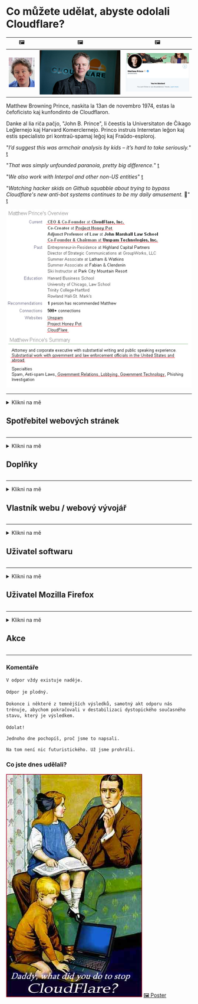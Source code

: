 # Co můžete udělat, abyste odolali Cloudflare?

| 🖼 | 🖼 | 🖼 |
| --- | --- | --- |
| ![](../image/matthew_prince_teen.jpg) | ![](../image/matthew_prince.jpg) | ![](../image/blockedbymatthewprince.jpg) |


Matthew Browning Prince, naskita la 13an de novembro 1974, estas la ĉefoficisto kaj kunfondinto de Cloudflaron.

Danke al lia riĉa paĉjo, "John B. Prince", li ĉeestis la Universitaton de Ĉikago Leĝlernejo kaj Harvard Komerclernejo.
Princo instruis Interretan leĝon kaj estis specialisto pri kontraŭ-spamaj leĝoj kaj Fraŭdo-esploroj.


"*I’d suggest this was armchair analysis by kids – it’s hard to take seriously.*" [t](https://www.theguardian.com/technology/2015/nov/19/cloudflare-accused-by-anonymous-helping-isis)

"*That was simply unfounded paranoia, pretty big difference.*"  [t](https://twitter.com/xxdesmus/status/992757936123359233)

"*We also work with Interpol and other non-US entities*" [t](https://twitter.com/eastdakota/status/1203028504184360960)

"*Watching hacker skids on Github squabble about trying to bypass Cloudflare's new anti-bot systems continues to be my daily amusement.* 🍿" [t](https://twitter.com/eastdakota/status/1273277839102656515)


![](../image/whoismp.jpg)

---


<details>
<summary>Klikni na mě

## Spotřebitel webových stránek
</summary>


- Pokud web, který se vám líbí, používá Cloudflare, řekněte jim, aby Cloudflare nepoužívali.
  - Kňučení na sociálních médiích, jako je Facebook, Reddit, Twitter nebo Mastodon, nic nezmění. [Akce jsou hlasitější než hashtagy.](https://twitter.com/phyzonloop/status/1274132092490862594)
  - Pokud se chcete stát užitečným, zkuste kontaktovat vlastníka webu.

[Řekl Cloudflare](https://github.com/Eloston/ungoogled-chromium/issues/783):
```
Doporučujeme vám kontaktovat administrátory konkrétních služeb nebo webů, se kterými narazíte, a sdílet své zkušenosti.
```

[Pokud o to nepožádáte, vlastník webu tento problém nikdy nezná.](../PEOPLE.md)

![](../image/liberapay.jpg)

[Úspěšný příklad](https://counterpartytalk.org/t/turn-off-cloudflare-on-counterparty-co-plz/164/5).<br>
Máš problém? [Zvyšte hlas hned.](https://github.com/maraoz/maraoz.github.io/issues/1) Příklad níže.

```
Jen pomáháte podnikové cenzuře a hromadnému sledování.
http://crimeflare.eu.org
```

```
Vaše webová stránka se nachází v soukromé zděné zahradě CloudFlare, která zneužívá soukromí.
http://crimeflare.eu.org
```

- Přečtěte si zásady ochrany osobních údajů webových stránek.
  - pokud je web za Cloudflare nebo používá služby spojené s Cloudflare.

Musí vysvětlit, co je to „Cloudflare“, a požádat o povolení ke sdílení vašich dat s Cloudflare. Pokud tak neučiníte, bude to mít za následek porušení důvěry a je třeba se vyhnout dotyčným webovým stránkám.

[Přijatelný příklad zásad ochrany osobních údajů je zde](https://archive.is/bDlTz) ("Subprocessors" > "Entity Name")

```
Přečetl jsem si vaše zásady ochrany osobních údajů a nemohu najít slovo Cloudflare.
Odmítám s vámi sdílet data, pokud budete i nadále posílat moje data do Cloudflare.
http://crimeflare.eu.org
```

Toto je příklad zásad ochrany osobních údajů, které nemají slovo Cloudflare.
[Liberland Jobs](https://archive.is/daKIr) [privacy policy](https://docsend.com/view/feiwyte):

![](../image/cfwontobey.jpg)

Cloudflare mají své vlastní zásady ochrany osobních údajů.
[Cloudflare miluje doxxing lidí.](https://www.reddit.com/r/GamerGhazi/comments/2s64fe/be_wary_reporting_to_cloudflare/)

Zde je dobrý příklad registračního formuláře webových stránek.
AFAIK, to dělá nulový web. Budeš jim věřit?

```
Kliknutím na „Přihlásit se k XYZ“ vyjadřujete souhlas s našimi podmínkami služby a prohlášení o ochraně osobních údajů.
Souhlasíte také se sdílením svých údajů se společností Cloudflare a také souhlasíte s prohlášením o ochraně osobních údajů cloudflare.
Pokud Cloudflare odhalí vaše informace nebo vám nedovolí připojit se k našim serverům, není to naše chyba. [*]

[ Přihlásit se ] [ nesouhlasím ]
```
[*] [PEOPLE.md](../PEOPLE.md)


- Snažte se nepoužívat jejich služby. Pamatujte, že vás sleduje Cloudflare.
  - ["I'm in your TLS, sniffin' your passworz"](../image/iminurtls.jpg)

- Vyhledejte další web. Na internetu existují alternativy a příležitosti!

- Přesvědčte své přátele, aby používali Tor denně.
  - Anonymita by měla být standardem otevřeného internetu!
  - [Všimněte si, že projekt Tor se mu tento projekt nelíbí.](../HISTORY.md)

</details>

------

<details>
<summary>Klikni na mě

## Doplňky
</summary>

- Pokud používáte prohlížeč Firefox, Tor Browser nebo Ungoogled Chromium, použijte jeden z níže uvedených doplňků.
  - Pokud chcete přidat další nový doplněk, zeptejte se na něj jako první.


| název | Vývojář | Podpěra, podpora | Může blokovat | Může upozornit | Chrome |
| -------- | -------- | -------- | -------- | -------- | -------- |
| [Bloku Cloudflaron MITM-Atakon](../subfiles/addon/bcma.md) | #Addon | [ ? ](http://crimeflare.eu.org/) | **Ano**     | **Ano**     |  **Ano** |
| [Ĉu ligoj estas vundeblaj al MITM-atako?](../subfiles/addon/ismm.md) | #Addon | [ ? ](http://crimeflare.eu.org/) | Ne     | **Ano**     |  **Ano** |
| [Ĉu ĉi tiuj ligoj blokos Tor-uzanton?](../subfiles/addon/isat.md) | #Addon | [ ? ](http://crimeflare.eu.org/) | Ne     | **Ano**     |  **Ano** |
| [Block Cloudflare MITM Attack](https://trac.torproject.org/projects/tor/attachment/ticket/24351/block_cloudflare_mitm_attack-1.0.14.1-an%2Bfx.xpi)<br>[**DELETED BY TOR PROJECT**](../HISTORY.md) | nullius | [ ? ](../tool/block_cloudflare_mitm_fx), [Link](http://crimeflare.eu.org/) | **Ano**     | **Ano**     |  Ne |
| [TPRB](http://sw.nnpaefp7pkadbxxkhz2agtbv2a4g5sgo2fbmv3i7czaua354334uqqad.onion/) | Sw | [ ? ](http://sw.nnpaefp7pkadbxxkhz2agtbv2a4g5sgo2fbmv3i7czaua354334uqqad.onion/) | **Ano**     | **Ano**     |  Ne |
| [Detect Cloudflare](https://addons.mozilla.org/en-US/firefox/addon/detect-cloudflare/) | Frank Otto | [ ? ](https://github.com/traktofon/cf-detect) | Ne     | **Ano**     |  Ne |
| [True Sight](https://addons.mozilla.org/en-US/firefox/addon/detect-cloudflare-plus/) | claustromaniac | [ ? ](https://github.com/claustromaniac/detect-cloudflare-plus) | Ne     | **Ano**     |  Ne |
| [Which Cloudflare datacenter am I visiting?](https://addons.mozilla.org/en-US/firefox/addon/cf-pop/) | 依云 | [ ? ](https://github.com/lilydjwg/cf-pop) | Ne     | **Ano**     |  Ne |
| [My Privacy DNS - Link Details](https://mypdns.org/infrastructure/mypdns-reporter/-/blob/master/client/addon.md#mypdns-link-details) | My Privacy DNS | [ ? ](https://mypdns.org/MypDNS/support/-/issues) | Ingen     | **Ja**     |  Ingen |


- „Decentraleyes“ může zastavit připojení k „CDNJS (Cloudflare)“.
  - Zabraňuje tomu, aby se do sítí dostalo mnoho požadavků, a slouží místním souborům, aby se stránky nerozbily.
  - Vývojář odpověděl: "[very concerning indeed](https://github.com/Synzvato/decentraleyes/issues/236#issuecomment-352049501)", "[widespread usage severely centralizes the web](https://github.com/Synzvato/decentraleyes/issues/251#issuecomment-366752049)"

- [Můžete také odebrat nebo nedůvěřovat certifikátu Cloudflare od vaší certifikační autority (CA).](https://www.ssl.com/how-to/remove-root-certificate-firefox/)

</details>

------

<details>
<summary>Klikni na mě

## Vlastník webu / webový vývojář
</summary>


![](../image/word_cloudflarefree.jpg)

- Nepoužívejte řešení Cloudflare, období.
  - Dokážete to lépe, že? [Zde je postup, jak odebrat předplatná Cloudflare, plány, domény nebo účty.](https://support.cloudflare.com/hc/en-us/articles/200167776-Removing-subscriptions-plans-domains-or-accounts)

| 🖼 | 🖼 |
| --- | --- |
| ![](../image/htmlalertcloudflare.jpg) | ![](../image/htmlalertcloudflare2.jpg) |

- Chcete více zákazníků? Víš co dělat. Nápověda je „nad řádkem“.
  - [Dobrý den, napsali jste „Bereme vaše soukromí vážně“, ale zobrazilo se mi „Chyba 403 Zakázáno anonymní proxy není povoleno“.](https://it.slashdot.org/story/19/02/19/0033255/stop-saying-we-take-your-privacy-and-security-seriously) Proč blokujete Tor nebo VPN? A proč blokujete dočasné e-maily?

![](../image/anonexist.jpg)

- Použití Cloudflare zvýší šance na výpadek. Návštěvníci nemají přístup na váš web, pokud je váš server nefunkční nebo Cloudflare nefunguje.
  - [Opravdu jste si mysleli, že Cloudflare nikdy neklesne?](https://www.ibtimes.com/cloudflare-down-not-working-sites-producing-504-gateway-timeout-errors-2618008) [Another](https://twitter.com/Jedduff/status/1097875615997399040) [sample](https://twitter.com/search?f=tweets&vertical=default&q=Cloudflare%20is%20having%20problems). [Need more](../PEOPLE.md)?

![](../image/cloudflareinternalerror.jpg)

- Používání služby Cloudflare k proxy služby „API“, „server aktualizace softwaru“ nebo „RSS feed“ poškodí vašeho zákazníka. Zavolal vám zákazník a řekl: „Už nemůžu používat vaše API“ a vy vůbec netušíte, o co jde. Cloudflare může tiše blokovat vašeho zákazníka. Myslíte si, že je to v pořádku?
  - Existuje mnoho služeb čtečky RSS a online čtečky RSS. Proč publikujete RSS kanál, pokud lidem nedovolíte přihlásit se k odběru?

![](../image/rssfeedovercf.jpg)

- Potřebujete certifikát HTTPS? Použijte možnost „Pojďme zašifrovat“ nebo ji jednoduše zakoupte od společnosti CA.

- Potřebujete server DNS? Nemůžete nastavit svůj vlastní server? A co ty: [Hurricane Electric Free DNS](https://dns.he.net/), [Dyn.com](https://dyn.com/dns/), [1984 Hosting](https://www.1984hosting.com/), [Afraid.Org (Správce smaže váš účet, pokud používáte TOR)](https://freedns.afraid.org/)
  - [Alternativoj al DNS](../subfiles/alternative/domaindns.md)

- Hledáte hostingové služby? Pouze zdarma? A co ty: [Onion Service](http://vww6ybal4bd7szmgncyruucpgfkqahzddi37ktceo3ah7ngmcopnpyyd.onion/en/security/network-security/tor/onionservices-best-practices), [Free Web Hosting Area](https://freewha.com/), [Autistici/Inventati Web Site Hosting](https://www.autinv5q6en4gpf4.onion/services/website), [Github Pages](https://pages.github.com/), [Surge](https://surge.sh/)
  - [Alternativy k Cloudflare](../subfiles/alternative/cloudflare.md)

- Používáte web „cloudflare-ipfs.com“? [Víte, že Cloudflare IPFS je špatný?](../PEOPLE.md)

- Nainstalujte na svůj server bránu firewall webových aplikací, jako je OWASP a Fail2Ban, a nakonfigurujte ji správně.
  - Blokování Tor není řešením. Netrestejte každého jen za malé špatné uživatele.

- Přesměrujte nebo zablokujte uživatelům „Cloudflare Warp“ přístup na váš web. A pokud je to možné, uveďte důvod.

> Seznam IP: "[Aktuální rozsahy IP adres Cloudflare](cloudflare_inc/)"

> A: Stačí je zablokovat

```
server {
...
deny 173.245.48.0/20;
deny 103.21.244.0/22;
deny 103.22.200.0/22;
deny 103.31.4.0/22;
deny 141.101.64.0/18;
deny 108.162.192.0/18;
deny 190.93.240.0/20;
deny 188.114.96.0/20;
deny 197.234.240.0/22;
deny 198.41.128.0/17;
deny 162.158.0.0/15;
deny 104.16.0.0/12;
deny 172.64.0.0/13;
deny 131.0.72.0/22;
deny 2400:cb00::/32;
deny 2606:4700::/32;
deny 2803:f800::/32;
deny 2405:b500::/32;
deny 2405:8100::/32;
deny 2a06:98c0::/29;
deny 2c0f:f248::/32;
...
}
```

> B: Přesměrování na stránku s varováním

```
http {
...
geo $iscf {
default 0;
173.245.48.0/20 1;
103.21.244.0/22 1;
103.22.200.0/22 1;
103.31.4.0/22 1;
141.101.64.0/18 1;
108.162.192.0/18 1;
190.93.240.0/20 1;
188.114.96.0/20 1;
197.234.240.0/22 1;
198.41.128.0/17 1;
162.158.0.0/15 1;
104.16.0.0/12 1;
172.64.0.0/13 1;
131.0.72.0/22 1;
2400:cb00::/32 1;
2606:4700::/32 1;
2803:f800::/32 1;
2405:b500::/32 1;
2405:8100::/32 1;
2a06:98c0::/29 1;
2c0f:f248::/32 1;
}
...
}

server {
...
if ($iscf) {rewrite ^ https://example.com/cfwsorry.php;}
...
}

<?php
header('HTTP/1.1 406 Not Acceptable');
echo <<<CLOUDFLARED
Thank you for visiting ourwebsite.com!<br />
We are sorry, but we can't serve you because your connection is being intercepted by Cloudflare.<br />
Please read http://crimeflare.eu.org for more information.<br />
CLOUDFLARED;
die();
```

- Pokud věříte ve svobodu a vítáte anonymní uživatele, nastavte Tor Onion Service nebo I2P insite.

- Požádejte o radu další operátory duálních webových stránek Clearnet / Tor a získejte anonymní přátele!

</details>

------

<details>
<summary>Klikni na mě

## Uživatel softwaru
</summary>


- Discord používá CloudFlare. Alternativy? Doporučujeme [**Briar** (Android)](https://f-droid.org/en/packages/org.briarproject.briar.android/), [Ricochet (PC)](https://ricochet.im/), [Tox + Tor (Android/PC)](https://tox.chat/download.html)
  - Briar obsahuje Tor daemona, takže nemusíte instalovat Orbota.
  - Vývojáři Qwtch, Open Privacy, odstranili projekt stop_cloudflare ze své služby git bez předchozího upozornění.

- Pokud používáte Debian GNU / Linux nebo jakýkoli jeho derivát, přihlaste se: [bug #831835](https://bugs.debian.org/cgi-bin/bugreport.cgi?bug=831835). A pokud můžete, pomozte ověřit opravu a pomozte správci dospět ke správnému závěru, zda by měl být přijat.

- Tyto prohlížeče vždy doporučujeme.

| název | Vývojář | Podpěra, podpora | Komentář |
| -------- | -------- | -------- | -------- |
| [Ungoogled-Chromium](https://ungoogled-software.github.io/ungoogled-chromium-binaries/) | Eloston | [ ? ](https://github.com/Eloston/ungoogled-chromium) | PC (Win, Mac, Linux)  _!Tor_ |
| [Bromite](https://www.bromite.org/fdroid) | Bromite | [ ? ](https://github.com/bromite/bromite/issues) | Android  _!Tor_ |
| [Tor Browser](https://www.torproject.org/download/) | Tor Project | [ ? ](https://support.torproject.org/) | PC (Win, Mac, Linux)  _Tor_|
| [Tor Browser Android](https://www.torproject.org/download/) | Tor Project | [ ? ](https://support.torproject.org/) | Android  _Tor_|
| [Onion Browser](https://itunes.apple.com/us/app/onion-browser/id519296448?mt=8) | Mike Tigas | [ ? ](https://github.com/OnionBrowser/OnionBrowser/issues) | Apple iOS  _Tor_|
| [GNU/Icecat](https://www.gnu.org/software/gnuzilla/) | GNU | [ ? ](https://www.gnu.org/software/gnuzilla/) | PC (Linux) |
| [IceCatMobile](https://f-droid.org/en/packages/org.gnu.icecat/) | GNU | [ ? ](https://lists.gnu.org/mailman/listinfo/bug-gnuzilla) | Android |
| [Iridium Browser](https://iridiumbrowser.de/about/) | Iridium | [ ? ](https://github.com/iridium-browser/iridium-browser/) | PC (Win, Mac, Linux, OpenBSD) |


Soukromí jiného softwaru je nedokonalé. To neznamená, že prohlížeč Tor je „dokonalý“.
Na internetu a technologiích není 100% bezpečný ani 100% soukromý.

- Nechcete používat Tor? S démonem Tor můžete použít libovolný prohlížeč.
  - [Všimněte si, že projekt Tor se to nelíbí.](https://support.torproject.org/tbb/tbb-9/) Pokud to můžete udělat, použijte Tor Browser.
- [Jak používat Chromium s Tor](../subfiles/chromium_tor.md)


Pojďme si promluvit o soukromí jiného softwaru.

- [Pokud opravdu potřebujete používat Firefox, zvolte „Firefox ESR“.](https://www.mozilla.org/en-US/firefox/organizations/)
  - [Firefox - hlídací pes spywaru](https://spyware.neocities.org/articles/firefox.html)
  - [Firefox odmítá svobodu projevu, zakazuje svobodu projevu](https://web.archive.org/web/20200423010026/https://reclaimthenet.org/firefox-rejects-free-speech-bans-free-speech-commenting-plugin-dissenter-from-its-extensions-gallery/)
  - ["100+ protihlasů. Vypadá to, že žádáte softwarovou společnost, aby se držela ... softwaru je v dnešní době prostě příliš mnoho."](https://old.reddit.com/r/firefox/comments/gutdiw/weve_got_work_to_do_the_mozilla_blog/fslbbb6/)
  - [Proč mi Firefox zobrazuje v mém panelu URL sponzorované odkazy?](https://www.reddit.com/r/firefox/comments/jybx2w/uh_why_is_firefox_showing_me_sponsored_links_in/)
  - [Mozilla - ztělesněný ďábel](https://digdeeper.neocities.org/ghost/mozilla.html)

- [Pamatujte, že Mozilla používá službu Cloudflare.](https://www.robtex.com/dns-lookup/www.mozilla.org) [Ve svém produktu také používají službu DNS Cloudflare.](https://www.theregister.co.uk/2018/03/21/mozilla_testing_dns_encryption/)

- [Mozilla tento lístek oficiálně odmítla.](https://bugzilla.mozilla.org/show_bug.cgi?id=1426618)

- [Firefox Focus je vtip.](https://github.com/mozilla-mobile/focus-android/issues/1743) [Slíbili, že vypnou telemetrii, ale změnili ji.](https://github.com/mozilla-mobile/focus-android/issues/4210)

- [Vývojář PaleMoon / Basilisk miluje Cloudflare.](https://github.com/mozilla-mobile/focus-android/issues/1743#issuecomment-345993097)
  - [Archivní server Pale Moon hackl a šířil malware po dobu 18 měsíců](https://www.reddit.com/r/privacytoolsIO/comments/cc808y/pale_moons_archive_server_hacked_and_spread/)
  - Také nenávidí uživatele Tor - "[Nechť je nepřátelský vůči Torovi. Myslím, že většina webů by měla být vůči Tor nepřátelská vzhledem k jeho extrémně vysokému faktoru zneužívání.](https://github.com/yacy/yacy_search_server/issues/314#issuecomment-565932097)"

- [Waterfox má vážný problém s „telefony domů“](https://spyware.neocities.org/articles/waterfox.html)

- [Google Chrome je spyware.](https://www.gnu.org/proprietary/malware-google.en.html)
  - [Google profiluje vaši aktivitu.](https://spyware.neocities.org/articles/chrome.html)

- [SRWare Iron dělá příliš mnoho telefonů domácí připojení.](https://spyware.neocities.org/articles/iron.html) Připojuje se také k doménám Google.

- [Brave Browser whitelist Facebook / Twitter trackers.](https://www.bleepingcomputer.com/news/security/facebook-twitter-trackers-whitelisted-by-brave-browser/)
  - [Zde je více problémů.](https://spyware.neocities.org/articles/brave.html)
  - [binance ID přidruženého subjektu](https://twitter.com/cryptonator1337/status/1269594587716374528)

- [Microsoft Edge umožňuje Facebooku spouštět Flash kód za zády uživatelů.](https://www.zdnet.com/article/microsoft-edge-lets-facebook-run-flash-code-behind-users-backs/)

- [Vivaldi nerespektuje vaše soukromí.](https://spyware.neocities.org/articles/vivaldi.html)

- [Úroveň spywaru Opera: Extrémně vysoká](https://spyware.neocities.org/articles/opera.html)

- Apple iOS: [Neměli byste vůbec používat iOS, hlavně proto, že se jedná o malware.](https://www.gnu.org/proprietary/malware-apple.html)

Proto doporučujeme pouze výše uvedenou tabulku. Nic jiného.

</details>

------

<details>
<summary>Klikni na mě

## Uživatel Mozilla Firefox
</summary>


- „Firefox Nightly“ bude odesílat informace na úrovni ladění na servery Mozilla bez metody odhlášení.
  - [Servery Mozilla spouští Cloudflare](https://www.digwebinterface.com/?hostnames=www.mozilla.org%0D%0Amozilla.cloudflare-dns.com&type=&ns=resolver&useresolver=8.8.4.4&nameservers=)

- Je možné zakázat Firefoxu připojení k serverům Mozilla.
  - [Průvodce šablonami zásad Mozilly](https://github.com/mozilla/policy-templates/blob/master/README.md)
  - Pamatujte, že tento trik může přestat fungovat v pozdější verzi, protože Mozilla si ráda přidává na seznam povolených.
  - K jejich úplnému zablokování použijte bránu firewall a filtr DNS.

"`/distribution/policies.json`"

>     "WebsiteFilter": {
> 		"Block": [
> 		"*://*.mozilla.com/*",
> 		"*://*.mozilla.net/*",
> 		"*://*.mozilla.org/*",
> 		"*://webcompat.com/*",
> 		"*://*.firefox.com/*",
> 		"*://*.thunderbird.net/*",
> 		"*://*.cloudflare.com/*"
> 		]
>     },


- ~~Nahlaste chybu na trackeru mozilly a řekněte jim, aby nepoužívali Cloudflare.~~ Na bugzille byla hlášena chyba. Mnoho lidí zveřejnilo své znepokojení, ale chyba byla v roce 2018 skryta správcem.

- DoH můžete ve Firefoxu deaktivovat.
  - [Změňte výchozího poskytovatele DNS pro Firefox](../subfiles/change-firefox-dns.md)

![](../image/firefoxdns.jpg)

- [Pokud byste chtěli používat DNS od jiného poskytovatele než ISP, zvažte použití služby DNS OpenNIC Tier2 nebo kterékoli ze služeb DNS jiných než Cloudflare.](https://wiki.opennic.org/start)
![](../image/opennic.jpg)
  - Blokovat Cloudflare pomocí DNS. [Crimeflare DNS](../subfiles/service/publicdns.md)

- Tor můžete použít jako překladač DNS. [Pokud nejste odborníkem na Tor, zeptejte se zde.](https://tor.stackexchange.com/)

> **Jak?**
> 1. Stáhněte si Tor a nainstalujte jej do počítače.
> 2. Přidejte tento řádek do souboru "torrc".
> DNSPort 127.0.0.1:53
> 3. Restart Tor.
> 4. Nastavte server DNS svého počítače na „127.0.0.1“.

</details>

------

<details>
<summary>Klikni na mě

## Akce
</summary>


- Řekněte ostatním ve svém okolí o nebezpečích Cloudflare.

- [Pomozte vylepšit toto úložiště.](http://crimeflare.eu.org)
  - Oba seznamy, argumenty proti němu a podrobnosti.

- [Dokumentujte a zveřejňujte, kde se s Cloudflare (a podobnými společnostmi) něco pokazí, a nezapomeňte zmínit toto úložiště, když tak učiníte](http://crimeflare.eu.org) :)

- Ve výchozím nastavení získáte více lidí, kteří používají Tor, aby mohli zažít web z pohledu různých částí světa.

- Založte skupiny na sociálních médiích a v masném prostoru, které se věnují osvobození světa od Cloudflare.

- Pokud je to vhodné, propojte tyto skupiny v tomto úložišti - toto může být místo pro koordinaci spolupráce ve skupinách.

- [Založte družstvo, které může poskytnout smysluplnou nefiremní alternativu k Cloudflare.](../subfiles/alternative/cloudflare.md)

- Dejte nám vědět o jakýchkoli alternativách, které vám pomohou alespoň poskytnout vícevrstvou obranu proti Cloudflare.

- Pokud jste zákazníkem Cloudflare, upravte nastavení ochrany osobních údajů a počkejte, až je poruší.
  - [Poté je dostaňte pod poplatky za porušení ochrany proti spamu / ochraně soukromí.](https://twitter.com/thexpaw/status/1108424723233419264)

- Pokud se nacházíte ve Spojených státech amerických a jedná se o banku nebo účetní, zkuste vyvinout právní tlak na základě zákona Gramm – Leach – Bliley Act nebo zákona o Američanech s DIsabilities a sdělte nám, jak daleko se dostanete .

- Pokud je web vládním webem, pokuste se vyvinout právní tlak podle 1. dodatku ústavy USA.

- Pokud jste občanem EU, obraťte se na webovou stránku a odešlete své osobní údaje podle obecného nařízení o ochraně osobních údajů. Pokud vám odmítnou poskytnout vaše informace, jedná se o porušení zákona.

- Pro společnosti, které tvrdí, že nabízejí služby na svých webových stránkách, zkuste je nahlásit jako „falešnou reklamu“ organizacím na ochranu spotřebitele a BBB. Weby Cloudflare jsou obsluhovány servery Cloudflare.

- [ITU v kontextu USA naznačuje, že Cloudflare začíná být dost velký na to, aby na ně mohl být uvalen protimonopolní zákon.](https://www.itu.int/en/ITU-T/Workshops-and-Seminars/20181218/Documents/Geoff_Huston_Presentation.pdf)

- Je možné, že GNU GPL verze 4 by mohla obsahovat ustanovení proti ukládání zdrojového kódu za takovou službou, vyžadující pro všechny programy GPLv4 a novější, aby byl alespoň zdrojový kód přístupný prostřednictvím média, které nediskriminuje uživatele Tor.

- [Se vi uzas Mastodon bonvolu sekvi la konton Mitigator](../subfiles/service/altlink.md).

</details>

------

### Komentáře

```
V odpor vždy existuje naděje.

Odpor je plodný.

Dokonce i některé z temnějších výsledků, samotný akt odporu nás trénuje, abychom pokračovali v destabilizaci dystopického současného stavu, který je výsledkem.

Odolat!
```

```
Jednoho dne pochopíš, proč jsme to napsali.
```

```
Na tom není nic futuristického. Už jsme prohráli.
```

### Co jste dnes udělali?


![](../image/stopcf.jpg) [🖼 Poster](../image/poster/README.md)
